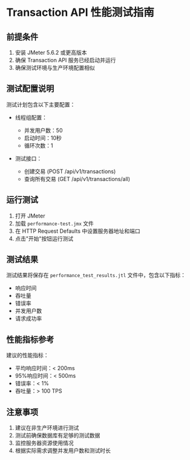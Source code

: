 # Transaction API 性能测试指南

## 前提条件

1. 安装 JMeter 5.6.2 或更高版本
2. 确保 Transaction API 服务已经启动并运行
3. 确保测试环境与生产环境配置相似

## 测试配置说明

测试计划包含以下主要配置：

- 线程组配置：
  - 并发用户数：50
  - 启动时间：10秒
  - 循环次数：1

- 测试接口：
  - 创建交易 (POST /api/v1/transactions)
  - 查询所有交易 (GET /api/v1/transactions/all)

## 运行测试

1. 打开 JMeter
2. 加载 `performance-test.jmx` 文件
3. 在 HTTP Request Defaults 中设置服务器地址和端口
4. 点击"开始"按钮运行测试

## 测试结果

测试结果将保存在 `performance_test_results.jtl` 文件中，包含以下指标：

- 响应时间
- 吞吐量
- 错误率
- 并发用户数
- 请求成功率

## 性能指标参考

建议的性能指标：

- 平均响应时间：< 200ms
- 95%响应时间：< 500ms
- 错误率：< 1%
- 吞吐量：> 100 TPS

## 注意事项

1. 建议在非生产环境进行测试
2. 测试前确保数据库有足够的测试数据
3. 监控服务器资源使用情况
4. 根据实际需求调整并发用户数和测试时长 